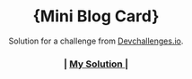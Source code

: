 <!-- Please update value in the {}  -->

<h1 align="center">{Mini Blog Card}</h1>

<div align="center">
   Solution for a challenge from  <a href="http://devchallenges.io" target="_blank">Devchallenges.io</a>.
</div>

<div align="center">
  <h3>
    <span> | </span>
    <a href="https://mini-blog-card.netlify.app/">
      My Solution
    </a>
    <span> | </span>
  </h3>
</div>
